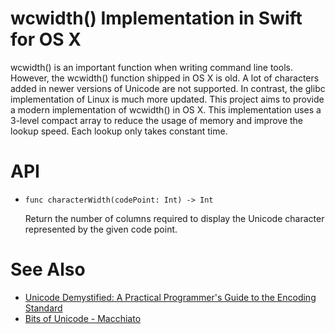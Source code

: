 # wcwidth() Implementation in Swift for OS X

wcwidth() is an important function when writing command line tools. However, the wcwidth() function shipped in OS X is old. A lot of characters added in newer versions of Unicode are not supported. In contrast, the glibc implementation of Linux is much more updated. This project aims to provide a modern implementation of wcwidth() in OS X. This implementation uses a 3-level compact array to reduce the usage of memory and improve the lookup speed. Each lookup only takes constant time.

# API

* `func characterWidth(codePoint: Int) -> Int`

  Return the number of columns required to display the Unicode character represented by the given code point.

# See Also

* [Unicode Demystified: A Practical Programmer's Guide to the Encoding Standard](http://www.amazon.com/Unicode-Demystified-Practical-Programmers-Encoding/dp/0201700522)
* [Bits of Unicode - Macchiato](http://macchiato.com/slides/Bits_of_Unicode.ppt)
